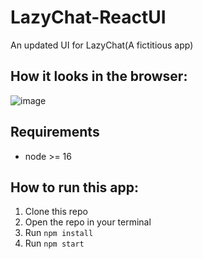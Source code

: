 # LazyChat-ReactUI
An updated UI for LazyChat(A fictitious app) 
## How it looks in the browser:
![image](https://user-images.githubusercontent.com/74829200/159074244-a4941ff3-1033-4380-8621-8687be8e1c3d.png)

## Requirements
- node >= 16

## How to run this app:
1. Clone this repo
2. Open the repo in your terminal
3. Run `npm install`
4. Run `npm start`
